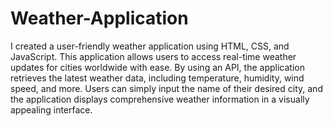 # Weather-Application

I created a user-friendly weather application using HTML, CSS, and JavaScript. This application allows users to access real-time weather updates for cities worldwide with ease. By using an API, the application retrieves the latest weather data, including temperature, humidity, wind speed, and more. Users can simply input the name of their desired city, and the application displays comprehensive weather information in a visually appealing interface.
